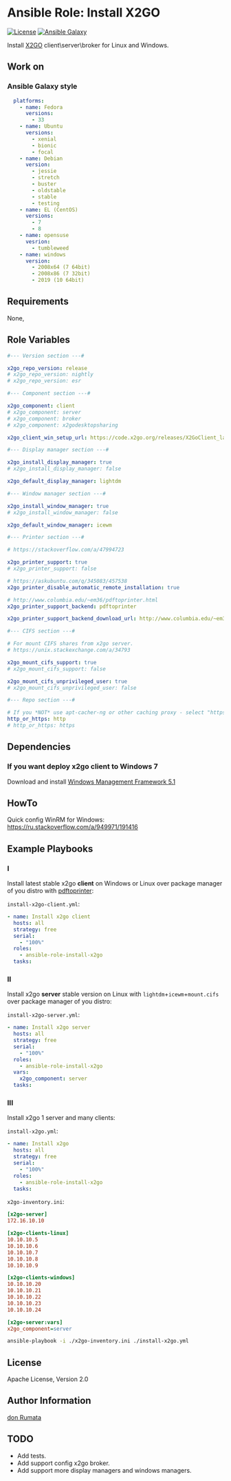 # Ansible Role: Install X2GO

[![License][license-image]][license-url] [![Ansible Galaxy][ansible-galaxy-image]][ansible-galaxy-url]

Install [X2GO](https://wiki.x2go.org/doku.php) client\server\broker for Linux and Windows.

## Work on

### Ansible Galaxy style

```yaml
  platforms:
    - name: Fedora
      versions:
        - 33
    - name: Ubuntu
      versions:
        - xenial
        - bionic
        - focal
    - name: Debian
      version:
        - jessie
        - stretch
        - buster
        - oldstable
        - stable
        - testing
    - name: EL (CentOS)
      versions:
        - 7
        - 8
    - name: opensuse
      vesrion:
        - tumbleweed
    - name: windows
      version:
        - 2008x64 (7 64bit)
        - 2008x86 (7 32bit)
        - 2019 (10 64bit)
```

## Requirements

None,

## Role Variables

```yaml
#--- Version section ---#

x2go_repo_version: release
# x2go_repo_version: nightly
# x2go_repo_version: esr

#--- Component section ---#

x2go_component: client
# x2go_component: server
# x2go_component: broker
# x2go_component: x2godesktopsharing

x2go_client_win_setup_url: https://code.x2go.org/releases/X2GoClient_latest_mswin32-setup.exe

#--- Display manager section ---#

x2go_install_display_manager: true
# x2go_install_display_manager: false

x2go_default_display_manager: lightdm

#--- Window manager section ---#

x2go_install_window_manager: true
# x2go_install_window_manager: false

x2go_default_window_manager: icewm

#--- Printer section ---#

# https://stackoverflow.com/a/47994723

x2go_printer_support: true
# x2go_printer_support: false

# https://askubuntu.com/q/345083/457538
x2go_printer_disable_automatic_remote_installation: true

# http://www.columbia.edu/~em36/pdftoprinter.html
x2go_printer_support_backend: pdftoprinter

x2go_printer_support_backend_download_url: http://www.columbia.edu/~em36/PDFtoPrinter.exe

#--- CIFS section ---#

# For mount CIFS shares from x2go server.
# https://unix.stackexchange.com/a/34793

x2go_mount_cifs_support: true
# x2go_mount_cifs_support: false

x2go_mount_cifs_unprivileged_user: true
# x2go_mount_cifs_unprivileged_user: false

#--- Repo section ---#

# If you *NOT* use apt-cacher-ng or other caching proxy - select "https".
http_or_https: http
# http_or_https: https
```

## Dependencies

### If you want deploy x2go client to Windows 7

Download and install [Windows Management Framework 5.1](https://www.microsoft.com/en-us/download/details.aspx?id=54616)

## HowTo

Quick config WinRM for Windows: <https://ru.stackoverflow.com/a/949971/191416>

## Example Playbooks

### I

Install latest stable x2go **client** on Windows or Linux over package manager of you distro with [pdftoprinter](https://stackoverflow.com/a/47994723):

`install-x2go-client.yml`:

```yaml
- name: Install x2go client
  hosts: all
  strategy: free
  serial:
    - "100%"
  roles:
    - ansible-role-install-x2go
  tasks:
```

### II

Install x2go **server** stable version on Linux with `lightdm`+`icewm`+`mount.cifs` over package manager of you distro:

`install-x2go-server.yml`:

```yaml
- name: Install x2go server
  hosts: all
  strategy: free
  serial:
    - "100%"
  roles:
    - ansible-role-install-x2go
  vars:
    x2go_component: server
  tasks:
```

### III

Install x2go 1 server and many clients:

`install-x2go.yml`:

```yaml
- name: Install x2go
  hosts: all
  strategy: free
  serial:
    - "100%"
  roles:
    - ansible-role-install-x2go
  tasks:
```

`x2go-inventory.ini`:

```ini
[x2go-server]
172.16.10.10

[x2go-clients-linux]
10.10.10.5
10.10.10.6
10.10.10.7
10.10.10.8
10.10.10.9

[x2go-clients-windows]
10.10.10.20
10.10.10.21
10.10.10.22
10.10.10.23
10.10.10.24

[x2go-server:vars]
x2go_component=server
```

```bash
ansible-playbook -i ./x2go-inventory.ini ./install-x2go.yml
```

## License

Apache License, Version 2.0

## Author Information

[don Rumata](https://github.com/don-rumata)

## TODO

- Add tests.
- Add support config x2go broker.
- Add support more display managers and windows managers.

[license-image]: https://img.shields.io/github/license/don-rumata/ansible-role-install-x2go.svg
[license-url]: https://opensource.org/licenses/Apache-2.0

[ansible-galaxy-image]: https://img.shields.io/badge/ansible_galaxy-don__rumata.ansible__role__install__x2go-blue.svg
[ansible-galaxy-url]: https://galaxy.ansible.com/don_rumata/ansible_role_install_x2go
